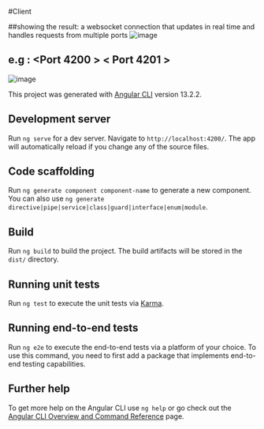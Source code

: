 #Client


##showing the result: a websocket connection that updates in real time and handles requests from multiple ports 
![image](https://user-images.githubusercontent.com/80175752/153442924-dca4b0f9-ceb6-458e-b34c-550fe1a41f74.png)

## e.g : <Port 4200 > < Port 4201 > 
![image](https://user-images.githubusercontent.com/80175752/153443098-281f57c7-8327-456e-8aae-270b58ef6e6c.png)



This project was generated with [Angular CLI](https://github.com/angular/angular-cli) version 13.2.2.

## Development server

Run `ng serve` for a dev server. Navigate to `http://localhost:4200/`. The app will automatically reload if you change any of the source files.

## Code scaffolding

Run `ng generate component component-name` to generate a new component. You can also use `ng generate directive|pipe|service|class|guard|interface|enum|module`.

## Build

Run `ng build` to build the project. The build artifacts will be stored in the `dist/` directory.

## Running unit tests

Run `ng test` to execute the unit tests via [Karma](https://karma-runner.github.io).

## Running end-to-end tests

Run `ng e2e` to execute the end-to-end tests via a platform of your choice. To use this command, you need to first add a package that implements end-to-end testing capabilities.

## Further help

To get more help on the Angular CLI use `ng help` or go check out the [Angular CLI Overview and Command Reference](https://angular.io/cli) page.
